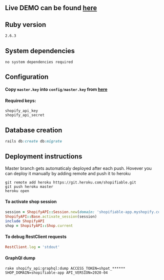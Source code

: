 ## Live DEMO can be found [here](https://shopifiable-public.herokuapp.com/)

## Ruby version
`2.6.3`

## System dependencies
`no system dependencies required`

## Configuration

#### Copy `master.key` into `config/master.key` from [here](https://docs.google.com/document/d/1qD1ejg1F_cTQwi9fshLuP9G9PHqF2wu0b7ycCxEdfB0/edit)

#### Required keys:
```
shopify_api_key
shopify_api_secret
```

## Database creation
```ruby
rails db:create db:migrate
```

<!-- # How to run the test suite
```
no test avaialble
``` -->

## Deployment instructions

Master branch gets automaticaly deployed after each push.
Hovever you can deploy it manually by adding remote and push it to heroku

```
git remote add heroku https://git.heroku.com/shopifiable.git
git push heroku master
heroku open
```

#### To activate shop session
```ruby
session = ShopifyAPI::Session.new(domain: 'shopifiable-app.myshopify.com', token: Shop.first.shopify_token, api_version: "2020-04")
ShopifyAPI::Base.activate_session(session)
include ShopifyAPI
shop = ShopifyAPI::Shop.current
```

#### To debug RestClient requests
```ruby
RestClient.log = 'stdout'
```

#### GraphQl dump
```
rake shopify_api:graphql:dump ACCESS_TOKEN=shpat_****** SHOP_DOMAIN=shopifiable-app API_VERSION=2020-04
```
